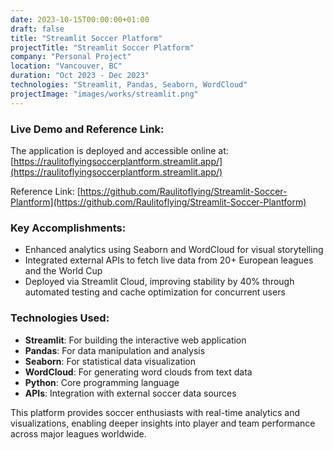 ```yaml
---
date: 2023-10-15T00:00:00+01:00
draft: false
title: "Streamlit Soccer Platform"
projectTitle: "Streamlit Soccer Platform"
company: "Personal Project"
location: "Vancouver, BC"
duration: "Oct 2023 - Dec 2023"
technologies: "Streamlit, Pandas, Seaborn, WordCloud"
projectImage: "images/works/streamlit.png"
---
```



### Live Demo and Reference Link:
The application is deployed and accessible online at: [https://raulitoflyingsoccerplantform.streamlit.app/](https://raulitoflyingsoccerplantform.streamlit.app/)

Reference Link: [https://github.com/Raulitoflying/Streamlit-Soccer-Plantform](https://github.com/Raulitoflying/Streamlit-Soccer-Plantform)

### Key Accomplishments:

- Enhanced analytics using Seaborn and WordCloud for visual storytelling
- Integrated external APIs to fetch live data from 20+ European leagues and the World Cup
- Deployed via Streamlit Cloud, improving stability by 40% through automated testing and cache optimization for concurrent users

### Technologies Used:
- **Streamlit**: For building the interactive web application
- **Pandas**: For data manipulation and analysis
- **Seaborn**: For statistical data visualization
- **WordCloud**: For generating word clouds from text data
- **Python**: Core programming language
- **APIs**: Integration with external soccer data sources

This platform provides soccer enthusiasts with real-time analytics and visualizations, enabling deeper insights into player and team performance across major leagues worldwide. 